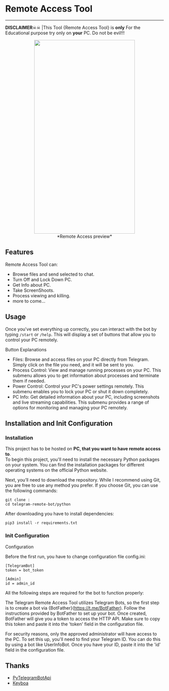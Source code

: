 # Remote Access Tool #
***

**DISCLAIMER**☠☠ 
|This Tool {Remote Access Tool} is **only** For the Educational purpose try only on **your** PC. Do not be evil!!! 

<p align="center">
    <img src="preview.gif" width="320", height="614"> </br>
    *Remote Access preview*
</p>



## Features ##
 Remote Access Tool can:
- Browse files and send selected to chat.
- Turn Off and Lock Down PC.
- Get Info about PC.
- Take ScreenShoots.
- Process viewing and killing.
- more to come...

## Usage ##

Once you've set everything up correctly, you can interact with the bot by typing `/start` or `/help`. This will display a set of buttons that allow you to control your PC remotely.

Button Explanations

- Files: Browse and access files on your PC directly from Telegram. Simply click on the file you need, and it will be sent to you.
- Process Control: View and manage running processes on your PC. This submenu allows you to get information about processes and        terminate them if needed.
- Power Control: Control your PC's power settings remotely. This submenu enables you to lock your PC or shut it down completely.
- PC Info: Get detailed information about your PC, including screenshots and live streaming capabilities. This submenu provides a range of options for monitoring and managing your PC remotely.


## Installation and Init Configuration ##
### Installation ###
This project has to be hosted on **PC, that you want to have remote access to**. </br>
To begin this project, you'll need to install the necessary Python packages on your system. You can find the installation packages for different operating systems on the official Python website.

Next, you’ll need to download the repository. While I recommend using Git, you are free to use any method you prefer. If you choose Git, you can use the following commands:
```
git clone : 
cd telegram-remote-bot/python
```
After downloading you have to install dependencies:
```
pip3 install -r requirements.txt
```
### Init Configuration ###
Configuration

Before the first run, you have to change configuration file config.ini:
```
[TelegramBot]
token = bot_token

[Admin]
id = admin_id 
```
All the following steps are required for the bot to function properly:

The Telegram Remote Access Tool utilizes Telegram Bots, so the first step is to create a bot via {BotFather}(https://t.me/BotFather). Follow the instructions provided by BotFather to set up your bot. Once created, BotFather will give you a token to access the HTTP API. Make sure to copy this token and paste it into the 'token' field in the configuration file.

For security reasons, only the approved administrator will have access to the PC. To set this up, you'll need to find your Telegram ID. You can do this by using a bot like UserInfoBot. Once you have your ID, paste it into the 'id' field in the configuration file.



## Thanks ##

- [PyTelegramBotApi](https://github.com/eternnoir/pyTelegramBotAPI)
- [Keyboa](https://github.com/torrua/keyboa)

